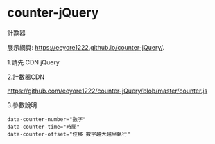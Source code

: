 # counter-jQuery
計數器

展示網頁: https://eeyore1222.github.io/counter-jQuery/.

1.請先 CDN jQuery

2.計數器CDN

https://github.com/eeyore1222/counter-jQuery/blob/master/counter.js

3.參數說明
~~~
data-counter-number="數字"
data-counter-time="時間"
data-counter-offset="位移 數字越大越早執行"